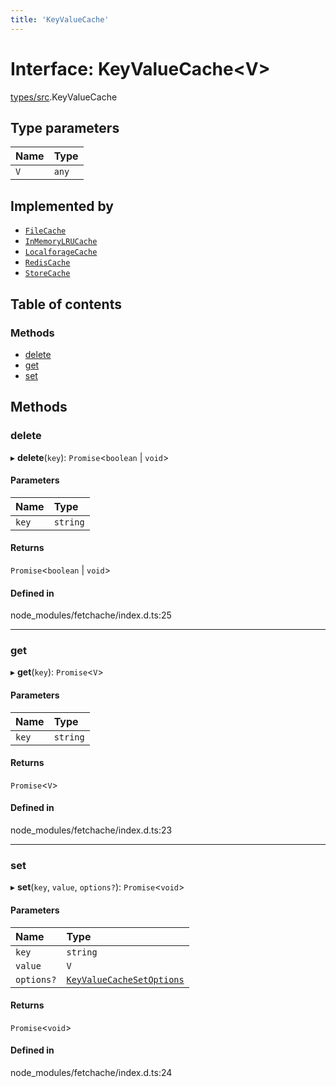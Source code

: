 ```yaml
---
title: 'KeyValueCache'
---
```


# Interface: KeyValueCache\<V>

[types/src](../modules/types_src).KeyValueCache

## Type parameters

| Name | Type |
| :------ | :------ |
| `V` | `any` |

## Implemented by

- [`FileCache`](/docs/api/classes/cache_file_src.FileCache)
- [`InMemoryLRUCache`](/docs/api/classes/cache_inmemory_lru_src.InMemoryLRUCache)
- [`LocalforageCache`](/docs/api/classes/cache_localforage_src.LocalforageCache)
- [`RedisCache`](/docs/api/classes/cache_redis_src.RedisCache)
- [`StoreCache`](/docs/api/classes/cache_store_src.StoreCache)

## Table of contents

### Methods

- [delete](types_src.KeyValueCache#delete)
- [get](types_src.KeyValueCache#get)
- [set](types_src.KeyValueCache#set)

## Methods

### delete

▸ **delete**(`key`): `Promise`\<`boolean` \| `void`>

#### Parameters

| Name | Type |
| :------ | :------ |
| `key` | `string` |

#### Returns

`Promise`\<`boolean` \| `void`>

#### Defined in

node_modules/fetchache/index.d.ts:25

___

### get

▸ **get**(`key`): `Promise`\<`V`>

#### Parameters

| Name | Type |
| :------ | :------ |
| `key` | `string` |

#### Returns

`Promise`\<`V`>

#### Defined in

node_modules/fetchache/index.d.ts:23

___

### set

▸ **set**(`key`, `value`, `options?`): `Promise`\<`void`>

#### Parameters

| Name | Type |
| :------ | :------ |
| `key` | `string` |
| `value` | `V` |
| `options?` | [`KeyValueCacheSetOptions`](types_src.KeyValueCacheSetOptions) |

#### Returns

`Promise`\<`void`>

#### Defined in

node_modules/fetchache/index.d.ts:24
